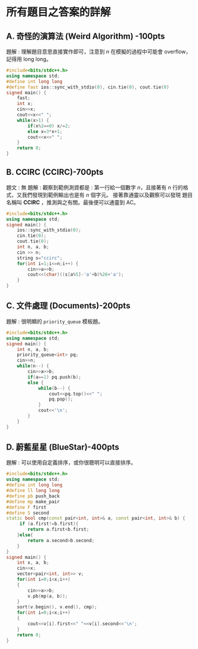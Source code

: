 # 所有題目之答案的詳解
## A. 奇怪的演算法 (Weird Algorithm) -100pts
題解 : 理解題目意思直接實作即可，注意到 $n$ 在模擬的過程中可能會 overflow，記得用 long long。
```cpp
#include<bits/stdc++.h>
using namespace std;
#define int long long
#define fast ios::sync_with_stdio(0), cin.tie(0), cout.tie(0)
signed main() {
    fast;
    int x;
    cin>>x;
    cout<<x<<" ";
    while(x>1) {
        if(x%2==0) x/=2;
        else x=3*x+1;
        cout<<x<<" ";
    }
    return 0;
}
```
## B. CCIRC (CCIRC)-700pts
題文 : 無
題解 : 觀察到範例測資都是 : 第一行給一個數字 $n$，且接著有 $n$ 行的格式，又我們發現到範例輸出也是有 $n$ 個字元。
接著靠通靈以及觀察可以發現 題目名稱叫 **CCIRC** ，推測與之有關。最後便可以通靈到 AC。
```cpp
#include<bits/stdc++.h>
using namespace std;
signed main() {
    ios::sync_with_stdio(0);
    cin.tie(0);
    cout.tie(0);
    int n, a, b;
    cin >> n;
    string s="ccirc";
    for(int i=1;i<=n;i++) {
        cin>>a>>b;
        cout<<(char)((s[a%5]-'a'+b)%26+'a');
    }
}
```
## C. 文件處理 (Documents)-200pts
題解 : 很明顯的 `priority_queue` 模板題。
```cpp
#include<bits/stdc++.h>
using namespace std;
signed main() {
    int n, a, b;
    priority_queue<int> pq;
    cin>>n;
    while(n--) {
        cin>>a>>b;
        if(a==1) pq.push(b);
        else {
            while(b--) {
                cout<<pq.top()<<" ";
                pq.pop();
            }
            cout<<'\n';
        }
    }
}
```
## D. 蔚藍星星 (BlueStar)-400pts
題解 : 可以使用自定義排序，或你很聰明可以直接排序。
```cpp
#include<bits/stdc++.h>
using namespace std;
#define int long long
#define ll long long
#define pb push_back
#define mp make_pair
#define F first
#define S second
static bool cmp(const pair<int, int>& a, const pair<int, int>& b) {
     if (a.first!=b.first){
        return a.first<b.first;
    }else{
        return a.second>b.second;
    }
}
signed main() {
    int x, a, b;
    cin>>x;
    vector<pair<int, int>> v;
    for(int i=0;i<x;i++)
    {
        cin>>a>>b;
        v.pb(mp(a, b));
    }
    sort(v.begin(), v.end(), cmp);
    for(int i=0;i<x;i++)
    {
        cout<<v[i].first<<" "<<v[i].second<<'\n';
    }
    return 0;
}
```